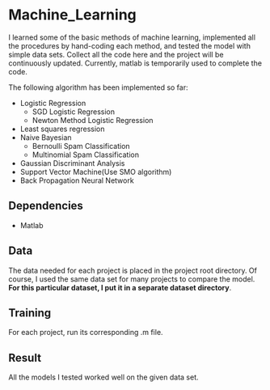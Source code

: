# Machine_Learning  
I learned some of the basic methods of machine learning, implemented all the procedures by hand-coding each method, and tested the model with simple data sets. Collect all the code here and the project will be continuously updated. Currently, matlab is temporarily used to complete the code.  

The following algorithm has been implemented so far:  
- Logistic Regression  
  - SGD Logistic Regression  
  - Newton Method Logistic Regression  
- Least squares regression  
- Naive Bayesian  
  - Bernoulli Spam Classification  
  - Multinomial Spam Classification  
- Gaussian Discriminant Analysis  
- Support Vector Machine(Use SMO algorithm)  
- Back Propagation Neural Network  

## Dependencies ##  
- Matlab

## Data ##  
The data needed for each project is placed in the project root directory. Of course, I used the same data set for many projects to compare the model. **For this particular dataset, I put it in a separate dataset directory**.  

## Training ##
For each project, run its corresponding .m file.

## Result ##  
All the models I tested worked well on the given data set.
